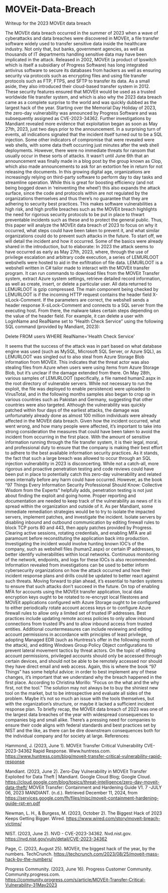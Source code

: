 # MOVEit-Data-Breach
Writeup for the 2023 MOVEit data breach

The MOVEit data breach occurred in the summer of 2023 when a wave of cyberattacks and data breaches were discovered in MOVEit, a file transfer software widely used to transfer sensitive data inside the healthcare industry. Not only that, but banks, government agencies, as well as thousands of IT departments handling sensitive data may have been implicated in the attack. Released in 2002, MOVEit (a product of Ipswitch which is itself a subsidiary of Progress Software) has long integrated antivirus software to secure its databases from hackers as well as ensuring security via protocols such as encrypting files and using file transfer protocols such as FTP, FTPS, and SFTP to transfer its data. As a small aside, they also introduced their cloud-based transfer system in 2012. These security features ensured that MOVEit would be used as a trusted worldwide file transfer system, and which is also why the 2023 data breach came as a complete surprise to the world and was quickly dubbed as the largest hack of the year. Starting over the Memorial Day Holiday of 2023, the zero-day vulnerability was announced by Progress Software and was subsequently assigned as CVE-2023-34362. Further investigations by Mandiant revealed more evidence that exploitation began as soon as May 27th, 2023, just two days prior to the announcement. In a surprising turn of events, all indications signaled that the incident itself turned out to be a SQL injection. Some other indicators of compromise that were revealed were web shells, with some data theft occurring just minutes after the web shell deployments. However, there were no immediate threats for ransom that usually occur in these sorts of attacks. It wasn’t until June 6th that an announcement was finally made in a blog post by the group known as Clop, which also made announcements to ask for an extortion fee in return for not releasing the documents. In this growing digital age, organizations are increasingly relying on third-party software to perform day to day tasks and streamline operation. While this is great for boosting efficiency (and not being bogged down in ‘reinventing the wheel’) this also expands the attack surface, since the code and protocols within are not regulated by the organizations themselves and thus there’s no guarantee that they are adhering to security best practices. This makes software vulnerabilities a high risk, and high profile breaches such as the MOVEit breach highlights the need for rigorous security protocols to be put in place to thwart preventable incidents such as these and to protect the general public. Thus, this paper will analyze the MOVEit data breach of 2023 to focus on why it occurred, what steps could have been taken to prevent it, and what similar organizations could do to prevent such attacks in the future. 
To start off, we will detail the incident and how it occurred. Some of the basics were already shared in the introduction, but to elaborate: In 2023 the attack seems to have occurred as early as May 27th, 2023, where, through the use of privilege escalation and arbitrary code execution, a series of LEMURLOOT webshells were hosted to aid in the exfiltration of file data. LEMURLOOT is a webshell written in C# tailor made to interact with the MOVEit transfer program. It can run commands to download files from the MOVEit Transfer system, extract Azure system settings, retrieve detailed record information, as well as create, insert, or delete a particular user. All data returned to LEMURLOOT is gzip compressed. The main component being checked by LEMURLOOT is if the incoming HTTP request contains the header field X-siLock-Comment. If the parameters are correct, the webshell sends a header response X-siLock-Comment and connects to a SQL server from the executing host. From there, the malware takes certain steps depending on the value of the header field. For example, it can delete a user with LoginName and RealName set to “Health Check Service” using the following SQL command (provided by Mandiant, 2023): 

Delete FROM users WHERE RealName='Health Check Service'

It seems that the success of the attack was in part based on what database engine was used (such as MySQL, Microsoft SQL Server, or Azure SQL), as LEMURLOOT was singled out to also steal from Azure Storage Blob information from MOVEit. This indicates that the threat actor was also stealing files from Azure when users were using items from Azure Storage Blob, but it’s unclear if the damage extended from there. On May 28th, various samples of LEMURLOOT (specifically, a file named human2.aspx in the root directory of vulnerable servers. While not necessary to run the exploit, the file was deployed to enable persistence) were uploaded to VirusTotal, and in the following months samples also began to crop up in various countries such as Pakistan and Germany, suggesting that other countries were also targeted. Although the vulnerability was quickly patched within four days of the earliest attacks, the damage was unfortunately already done as almost 100 million individuals were already affected in the MOVEit data breach.
Given how the incident occurred, what went wrong, and how many people were affected, it’s important to take into strong consideration the measures that could have been taken to avoid the incident from occurring in the first place. With the amount of sensitive information running through the file transfer system, it is their legal, moral, and professional duty to ensure that the company is making their best effort to adhere to the best available information security practices. As it stands, the fact that such a large breach was allowed to occur through an SQL injection vulnerability in 2023 is disconcerting. While not a catch-all, more rigorous and proactive penetration testing and code reviews could have been put in place to potentially catch this zero-day vulnerability and related ones internally before any harm could have occurred. However, as the book “97 Things Every Information Security Professional Should Know: Collective Wisdom from the Experts” helpfully adds, penetration testing is not just about finding the exploit and going home. Proper reporting and documentation are needed to keep track of the vulnerability as news of it is spread within the organization and outside of it. As per Mandiant, some immediate remediation strategies would be to try to isolate the impacted servers, implement patches, and investigate the incident. Isolate servers by disabling inbound and outbound communication by editing firewall rules to block TCP ports 80 and 443, then apply patches provided by Progress. Clearing active sessions, rotating credentials, and enabling MFA are all paramount before reconstituting the application back into production. Investigating the incident would involve hunting known IOC’s of the company, such as webshell files (human2.aspx) or certain IP addresses, to better identify vulnerabilities within local networks. Continuous monitoring of the network, endpoints, and logs for these IOCs is also recommended. Information revealed from investigations can be used to better inform cybersecurity organizations on how the attack occurred and how their incident response plans and drills could be updated to better react against such threats. Moving forward to plan ahead, it’s essential to harden systems to ensure that such attacks don’t succeed in the future. On top of enabling MFA for accounts using the MOVEit transfer application, local data encryption keys ought to be rotated to re-encrypt local filestores and MOVEit applications configured with Azure Storage ought to be configured to either periodically rotate account access keys or to configure Azure firewall rules to allow only a limited set of trusted IP addresses. Best practices include updating remote access policies to only allow inbound connections from trusted IPs and to allow inbound access from trusted entities. Additional countermeasures can include reviewing and editing account permissions in accordance with principles of least privilege, adopting Managed EDR (such as Huntress’s offer in the following month of the attack), and editing Windows Group Policy Object configurations to prevent lateral movement tactics by threat actors. On the topic of editing account permissions, privileged accounts should only be accessed through certain devices, and should not be able to be remotely accessed nor should they have direct email and web access. Again, this is where the book “97 Things” has some helpful advice: in order to best implement any of these changes, it’s important that we understand why the breach happened in the first place. According to Christina Morillo: “Focus on the what and the why first, not the tool.” The solution may not always be to buy the shiniest new tool on the market, but to be introspective and evaluate all sides of the problem. Maybe it’s not so much an issue with the tools themselves, but with the organization’s structure, or maybe it lacked a sufficient incident response plan. 
To briefly recap, the MOVEit data breach of 2023 was one of the largest data breaches of the year with widespread consequences to companies big and small alike. There’s a pressing need for companies to ensure their code aligns with federal standards and best practices set by NIST and the like, as there can be dire downstream consequences both for the individual company and for society at large. 
References:

Hammond, J. (2023, June 1). MOVEit Transfer Critical Vulnerability CVE-2023-34362 Rapid Response. Www.huntress.com. https://www.huntress.com/blog/moveit-transfer-critical-vulnerability-rapid-response

Mandiant. (2023, June 2). Zero-Day Vulnerability in MOVEit Transfer Exploited for Data Theft | Mandiant. Google Cloud Blog; Google Cloud. https://cloud.google.com/blog/topics/threat-intelligence/zero-day-moveit-data-theft/
‌
MOVEit Transfer: Containment and Hardening Guide V1. 7 -JULY 06, 2023 MANDIANT. (n.d.). Retrieved December 11, 2024, from https://services.google.com/fh/files/misc/moveit-containment-hardening-guide-rpt-en.pdf

Newman, L. H., & Burgess, M. (2023, October 2). The Biggest Hack of 2023 Keeps Getting Bigger. Wired. https://www.wired.com/story/moveit-breach-victims/

NIST. (2023, June 2). NVD - CVE-2023-34362. Nvd.nist.gov. https://nvd.nist.gov/vuln/detail/CVE-2023-34362

Page, C. (2023, August 25). MOVEit, the biggest hack of the year, by the numbers. TechCrunch. https://techcrunch.com/2023/08/25/moveit-mass-hack-by-the-numbers/

Progress Community. (2023, June 16). Progress Customer Community. Community.progress.com. https://community.progress.com/s/article/MOVEit-Transfer-Critical-Vulnerability-31May2023

